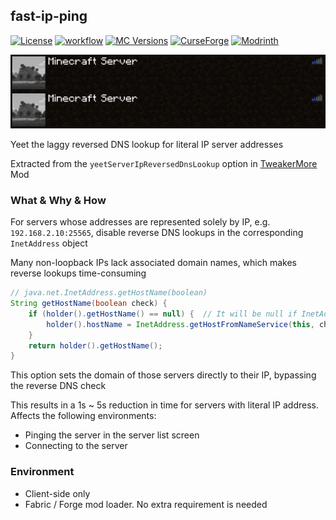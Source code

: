 ## fast-ip-ping

[![License](https://img.shields.io/github/license/Fallen-Breath/fast-ip-ping.svg)](http://www.gnu.org/licenses/lgpl-3.0.html)
[![workflow](https://github.com/Fallen-Breath/fast-ip-ping/actions/workflows/gradle.yml/badge.svg)](https://github.com/Fallen-Breath/fast-ip-ping/actions/workflows/gradle.yml)
[![MC Versions](https://cf.way2muchnoise.eu/versions/For%20MC_904356_all.svg)](https://legacy.curseforge.com/minecraft/mc-mods/fast-ip-ping)
[![CurseForge](https://cf.way2muchnoise.eu/full_904356_downloads.svg)](https://legacy.curseforge.com/minecraft/mc-mods/fast-ip-ping)
[![Modrinth](https://img.shields.io/modrinth/dt/9mtu0sUO?label=Modrinth%20Downloads)](https://modrinth.com/mod/fast-ip-ping)

![pinging](pinging.gif)

Yeet the laggy reversed DNS lookup for literal IP server addresses

Extracted from the `yeetServerIpReversedDnsLookup` option in [TweakerMore](https://github.com/Fallen-Breath/tweakermore) Mod

### What & Why & How

For servers whose addresses are represented solely by IP, e.g. `192.168.2.10:25565`, disable reverse DNS lookups in the corresponding `InetAddress` object

Many non-loopback IPs lack associated domain names, which makes reverse lookups time-consuming

```java
// java.net.InetAddress.getHostName(boolean)
String getHostName(boolean check) {
    if (holder().getHostName() == null) {  // It will be null if InetAddress.getByName() received a literal IP
        holder().hostName = InetAddress.getHostFromNameService(this, check);  // <-- takes forever
    }
    return holder().getHostName();
}
```

This option sets the domain of those servers directly to their IP, bypassing the reverse DNS check

This results in a 1s ~ 5s reduction in time for servers with literal IP address. Affects the following environments:

- Pinging the server in the server list screen 
- Connecting to the server

### Environment

- Client-side only
- Fabric / Forge mod loader. No extra requirement is needed
